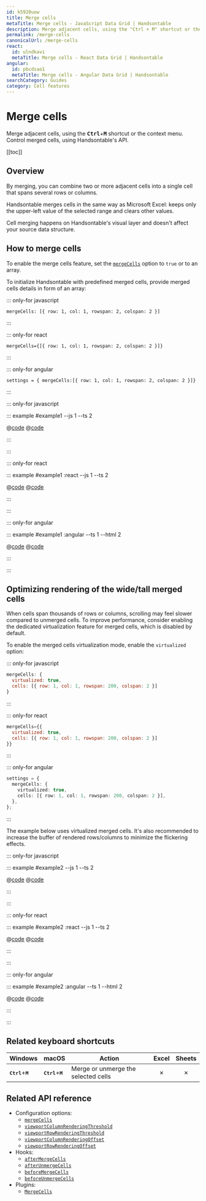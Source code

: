 ```yaml
---
id: k5920uow
title: Merge cells
metaTitle: Merge cells - JavaScript Data Grid | Handsontable
description: Merge adjacent cells, using the "Ctrl + M" shortcut or the context menu. Control merged cells, using Handsontable's API.
permalink: /merge-cells
canonicalUrl: /merge-cells
react:
  id: ulndkavi
  metaTitle: Merge cells - React Data Grid | Handsontable
angular:
  id: pbcdsao1
  metaTitle: Merge cells - Angular Data Grid | Handsontable
searchCategory: Guides
category: Cell features
---
```


# Merge cells

Merge adjacent cells, using the <kbd>**Ctrl**</kbd>+<kbd>**M**</kbd> shortcut or the context menu. Control merged cells, using Handsontable's API.

[[toc]]

## Overview

By merging, you can combine two or more adjacent cells into a single cell that spans several rows or columns.

Handsontable merges cells in the same way as Microsoft Excel: keeps only the upper-left value of the selected range and clears other values.

Cell merging happens on Handsontable's visual layer and doesn't affect your source data structure.

## How to merge cells

To enable the merge cells feature, set the [`mergeCells`](@/api/options.md#mergecells) option to  `true` or to an array.

To initialize Handsontable with predefined merged cells, provide merged cells details in form of an array:

::: only-for javascript

`mergeCells: [{ row: 1, col: 1, rowspan: 2, colspan: 2 }]`

:::

::: only-for react

`mergeCells={[{ row: 1, col: 1, rowspan: 2, colspan: 2 }]}`

:::

::: only-for angular

`settings = { mergeCells:[{ row: 1, col: 1, rowspan: 2, colspan: 2 }]}`

:::

::: only-for javascript

::: example #example1 --js 1 --ts 2

@[code](@/content/guides/cell-features/merge-cells/javascript/example1.js)
@[code](@/content/guides/cell-features/merge-cells/javascript/example1.ts)

:::

:::

::: only-for react

::: example #example1 :react --js 1 --ts 2

@[code](@/content/guides/cell-features/merge-cells/react/example1.jsx)
@[code](@/content/guides/cell-features/merge-cells/react/example1.tsx)

:::

:::

::: only-for angular

::: example #example1 :angular --ts 1 --html 2

@[code](@/content/guides/cell-features/merge-cells/angular/example1.ts)
@[code](@/content/guides/cell-features/merge-cells/angular/example1.html)

:::

:::

## Optimizing rendering of the wide/tall merged cells

When cells span thousands of rows or columns, scrolling may feel slower compared to unmerged cells. To improve performance, consider enabling the dedicated virtualization feature for merged cells, which is disabled by default.

To enable the merged cells virtualization mode, enable the `virtualized` option:

::: only-for javascript

```js
mergeCells: {
  virtualized: true,
  cells: [{ row: 1, col: 1, rowspan: 200, colspan: 2 }]
}
```

:::

::: only-for react

```jsx
mergeCells={{
  virtualized: true,
  cells: [{ row: 1, col: 1, rowspan: 200, colspan: 2 }]
}}
```

:::

::: only-for angular

```ts
settings = {
  mergeCells: {
    virtualized: true,
    cells: [{ row: 1, col: 1, rowspan: 200, colspan: 2 }],
  },
};
```

:::

The example below uses virtualized merged cells. It's also recommended to increase the buffer of rendered rows/columns to minimize the flickering effects.

::: only-for javascript

::: example #example2 --js 1 --ts 2

@[code](@/content/guides/cell-features/merge-cells/javascript/example2.js)
@[code](@/content/guides/cell-features/merge-cells/javascript/example2.ts)

:::

:::

::: only-for react

::: example #example2 :react --js 1 --ts 2

@[code](@/content/guides/cell-features/merge-cells/react/example2.jsx)
@[code](@/content/guides/cell-features/merge-cells/react/example2.tsx)

:::

:::

::: only-for angular

::: example #example2 :angular --ts 1 --html 2

@[code](@/content/guides/cell-features/merge-cells/angular/example2.ts)
@[code](@/content/guides/cell-features/merge-cells/angular/example2.html)

:::

:::

## Related keyboard shortcuts

| Windows                                | macOS                                  | Action                              |  Excel  | Sheets  |
| -------------------------------------- | -------------------------------------- | ----------------------------------- | :-----: | :-----: |
| <kbd>**Ctrl**</kbd>+<kbd>**M**</kbd> | <kbd>**Ctrl**</kbd>+<kbd>**M**</kbd> | Merge or unmerge the selected cells | &cross; | &cross; |

## Related API reference

- Configuration options:
  - [`mergeCells`](@/api/options.md#mergecells)
  - [`viewportColumnRenderingThreshold`](@/api/options.md#viewportcolumnrenderingthreshold)
  - [`viewportRowRenderingThreshold`](@/api/options.md#viewportrowrenderingthreshold)
  - [`viewportColumnRenderingOffset`](@/api/options.md#viewportcolumnrenderingoffset)
  - [`viewportRowRenderingOffset`](@/api/options.md#viewportrowrenderingoffset)
- Hooks:
  - [`afterMergeCells`](@/api/hooks.md#aftermergecells)
  - [`afterUnmergeCells`](@/api/hooks.md#afterunmergecells)
  - [`beforeMergeCells`](@/api/hooks.md#beforemergecells)
  - [`beforeUnmergeCells`](@/api/hooks.md#beforeunmergecells)
- Plugins:
  - [`MergeCells`](@/api/mergeCells.md)
